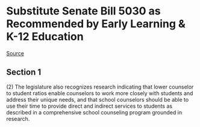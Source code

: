 # Substitute Senate Bill 5030 as Recommended by Early Learning & K-12 Education

[Source](http://lawfilesext.leg.wa.gov/biennium/2021-22/Xml/Bills/Senate%20Bills/5030-S.xml)
## Section 1
(2) The legislature also recognizes research indicating that lower counselor to student ratios enable counselors to work more closely with students and address their unique needs, and that school counselors should be able to use their time to provide direct and indirect services to students as described in a comprehensive school counseling program grounded in research.
